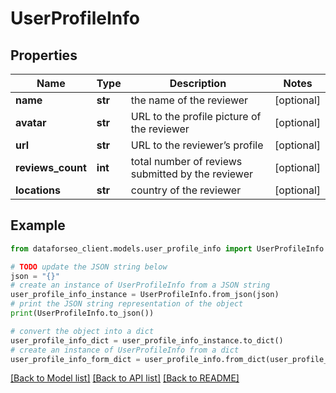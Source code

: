 # UserProfileInfo


## Properties

Name | Type | Description | Notes
------------ | ------------- | ------------- | -------------
**name** | **str** | the name of the reviewer | [optional] 
**avatar** | **str** | URL to the profile picture of the reviewer | [optional] 
**url** | **str** | URL to the reviewer’s profile | [optional] 
**reviews_count** | **int** | total number of reviews submitted by the reviewer | [optional] 
**locations** | **str** | country of the reviewer | [optional] 

## Example

```python
from dataforseo_client.models.user_profile_info import UserProfileInfo

# TODO update the JSON string below
json = "{}"
# create an instance of UserProfileInfo from a JSON string
user_profile_info_instance = UserProfileInfo.from_json(json)
# print the JSON string representation of the object
print(UserProfileInfo.to_json())

# convert the object into a dict
user_profile_info_dict = user_profile_info_instance.to_dict()
# create an instance of UserProfileInfo from a dict
user_profile_info_form_dict = user_profile_info.from_dict(user_profile_info_dict)
```
[[Back to Model list]](../README.md#documentation-for-models) [[Back to API list]](../README.md#documentation-for-api-endpoints) [[Back to README]](../README.md)


